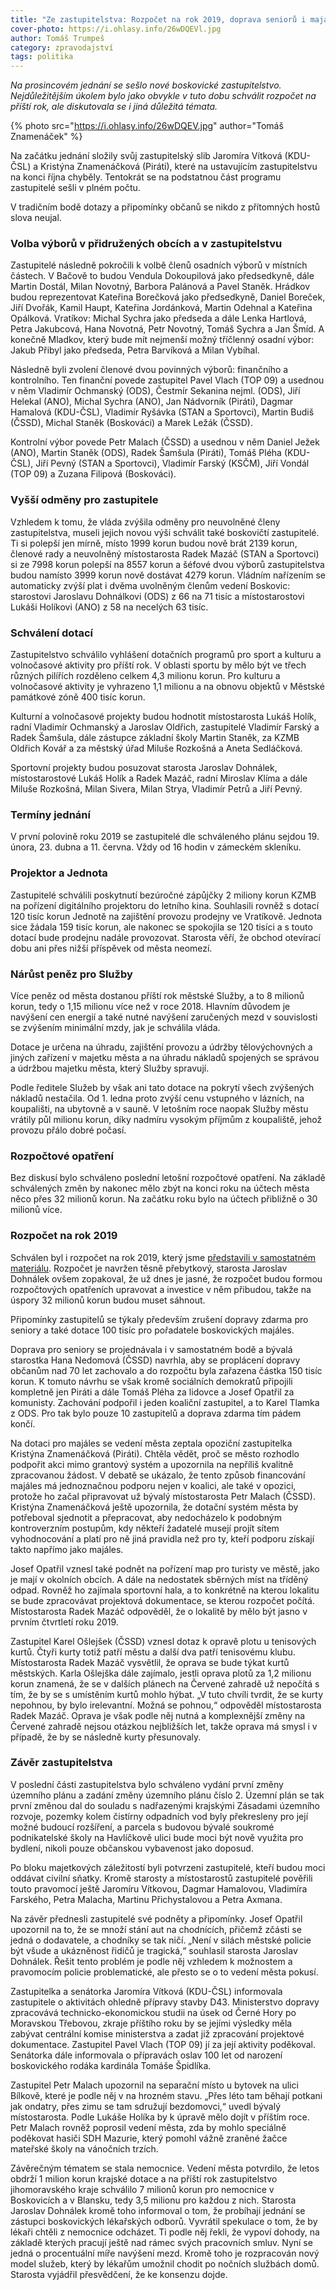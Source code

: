 ```yaml
---
title: "Ze zastupitelstva: Rozpočet na rok 2019, doprava seniorů i majáles"
cover-photo: https://i.ohlasy.info/26wDQEVl.jpg
author: Tomáš Trumpeš
category: zpravodajství
tags: politika
---
```


*Na prosincovém jednání se sešlo nové boskovické zastupitelstvo. Nejdůležitějším úkolem bylo jako obvykle v tuto dobu schválit rozpočet na příští rok, ale diskutovala se i jiná důležitá témata.*

{% photo src="https://i.ohlasy.info/26wDQEV.jpg" author="Tomáš Znamenáček" %}

Na začátku jednání složily svůj zastupitelský slib Jaromíra Vítková (KDU-ČSL) a Kristýna Znamenáčková (Piráti), které na ustavujícím zastupitelstvu na konci října chyběly. Tentokrát se na podstatnou část programu zastupitelé sešli v plném počtu.

V tradičním bodě dotazy a připomínky občanů se nikdo z přítomných hostů slova neujal.

### Volba výborů v přidružených obcích a v zastupitelstvu

Zastupitelé následně pokročili k volbě členů osadních výborů v místních částech. V Bačově to budou Vendula Dokoupilová jako předsedkyně, dále Martin Dostál, Milan Novotný, Barbora Palánová a Pavel Staněk. Hrádkov budou reprezentovat Kateřina Borečková jako předsedkyně, Daniel Boreček, Jiří Dvořák, Kamil Haupt, Kateřina Jordánková, Martin Odehnal a Kateřina Opálková. Vratíkov: Michal Sychra jako předseda a dále Lenka Hartlová, Petra Jakubcová, Hana Novotná, Petr Novotný, Tomáš Sychra a Jan Šmíd. A konečně Mladkov, který bude mít nejmenší možný tříčlenný osadní výbor: Jakub Přibyl jako předseda, Petra Barvíková a Milan Vybíhal.

Následně byli zvolení členové dvou povinných výborů: finančního a kontrolního. Ten finanční povede zastupitel Pavel Vlach (TOP 09) a usednou v něm Vladimír Ochmanský (ODS), Čestmír Sekanina nejml. (ODS), Jiří Helekal (ANO), Michal Sychra (ANO), Jan Nádvorník (Piráti), Dagmar Hamalová (KDU-ČSL), Vladimír Ryšávka (STAN a Sportovci), Martin Budiš (ČSSD), Michal Staněk (Boskováci) a Marek Ležák (ČSSD).

Kontrolní výbor povede Petr Malach (ČSSD) a usednou v něm Daniel Ježek (ANO), Martin Staněk (ODS), Radek Šamšula (Piráti), Tomáš Pléha (KDU-ČSL), Jiří Pevný (STAN a Sportovci), Vladimír Farský (KSČM), Jiří Vondál (TOP 09) a Zuzana Filipová (Boskováci).

### Vyšší odměny pro zastupitele

Vzhledem k tomu, že vláda zvýšila odměny pro neuvolněné členy zastupitelstva, museli jejich novou výši schválit také boskovičtí zastupitelé. Ti si polepší jen mírně, místo 1999 korun budou nově brát 2139 korun, členové rady a neuvolněný místostarosta Radek Mazáč (STAN a Sportovci) si ze 7998 korun polepší na 8557 korun a šéfové dvou výborů zastupitelstva budou namísto 3999 korun nově dostávat 4279 korun. Vládním nařízením se automaticky zvýší plat i dvěma uvolněným členům vedení Boskovic: starostovi Jaroslavu Dohnálkovi (ODS) z 66 na 71 tisíc a místostarostovi Lukáši Holíkovi (ANO) z 58 na necelých 63 tisíc.

### Schválení dotací

Zastupitelstvo schválilo vyhlášení dotačních programů pro sport a kulturu a volnočasové aktivity pro příští rok. V oblasti sportu by mělo být ve třech různých pilířích rozděleno celkem 4,3 milionu korun. Pro kulturu a volnočasové aktivity je vyhrazeno 1,1 milionu a na obnovu objektů v Městské památkové zóně 400 tisíc korun.

Kulturní a volnočasové projekty budou hodnotit místostarosta Lukáš Holík, radní Vladimír Ochmanský a Jaroslav Oldřich, zastupitelé Vladimír Farský a Radek Šamšula, dále zástupce základní školy Martin Staněk, za KZMB Oldřich Kovář a za městský úřad Miluše Rozkošná a Aneta Sedláčková.

Sportovní projekty budou posuzovat starosta Jaroslav Dohnálek, místostarostové Lukáš Holík a Radek Mazáč, radní Miroslav Klíma a dále Miluše Rozkošná, Milan Sivera, Milan Strya, Vladimír Petrů a Jiří Pevný.

### Termíny jednání

V první polovině roku 2019 se zastupitelé dle schváleného plánu sejdou 19. února, 23. dubna a 11. června. Vždy od 16 hodin v zámeckém skleníku.

### Projektor a Jednota

Zastupitelé schválili poskytnutí bezúročné zápůjčky 2 miliony korun KZMB na pořízení digitálního projektoru do letního kina. Souhlasili rovněž s dotací 120 tisíc korun Jednotě na zajištění provozu prodejny ve Vratíkově. Jednota sice žádala 159 tisíc korun, ale nakonec se spokojila se 120 tisíci a s touto dotací bude prodejnu nadále provozovat. Starosta věří, že obchod otevírací dobu ani přes nižší příspěvek od města neomezí.

### Nárůst peněz pro Služby

Více peněz od města dostanou příští rok městské Služby, a to 8 milionů korun, tedy o 1,15 milionu více než v roce 2018. Hlavním důvodem je navýšení cen energií a také nutné navýšení zaručených mezd v souvislosti se zvýšením minimální mzdy, jak je schválila vláda.

Dotace je určena na úhradu, zajištění provozu a údržby tělovýchovných a jiných zařízení v majetku města a na úhradu nákladů spojených se správou a údržbou majetku města, který Služby spravují.

Podle ředitele Služeb by však ani tato dotace na pokrytí všech zvýšených nákladů nestačila. Od 1. ledna proto zvýší cenu vstupného v lázních, na koupališti, na ubytovně a v sauně. V letošním roce naopak Služby městu vrátily půl milionu korun, díky nadmíru vysokým příjmům z koupaliště, jehož provozu přálo dobré počasí. 

### Rozpočtové opatření

Bez diskusí bylo schváleno poslední letošní rozpočtové opatření. Na základě schválených změn by nakonec mělo zbýt na konci roku na účtech města něco přes 32 milionů korun. Na začátku roku bylo na účtech přibližně o 30 milionů více.

### Rozpočet na rok 2019

Schválen byl i rozpočet na rok 2019, který jsme [představili v samostatném materiálu](http://www.ohlasy.info/clanky/2018/12/navrh-rozpoctu.html). Rozpočet je navržen těsně přebytkový, starosta Jaroslav Dohnálek ovšem zopakoval, že už dnes je jasné, že rozpočet budou formou rozpočtových opatřeních upravovat a investice v něm přibudou, takže na úspory 32 milionů korun budou muset sáhnout.

Připomínky zastupitelů se týkaly především zrušení dopravy zdarma pro seniory a také dotace 100 tisíc pro pořadatele boskovických majáles.

Doprava pro seniory se projednávala i v samostatném bodě a bývalá starostka Hana Nedomová (ČSSD) navrhla, aby se proplácení dopravy občanům nad 70 let zachovalo a do rozpočtu byla zařazena částka 150 tisíc korun. K tomuto návrhu se však kromě sociálních demokratů připojili kompletně jen Piráti a dále Tomáš Pléha za lidovce a Josef Opatřil za komunisty. Zachování podpořil i jeden koaliční zastupitel, a to Karel Tlamka z ODS. Pro tak bylo pouze 10 zastupitelů a doprava zdarma tím pádem končí.

Na dotaci pro majáles se vedení města zeptala opoziční zastupitelka Kristýna Znamenáčková (Piráti). Chtěla vědět, proč se město rozhodlo podpořit akci mimo grantový systém a upozornila na nepříliš kvalitně zpracovanou žádost. V debatě se ukázalo, že tento způsob financování majáles má jednoznačnou podporu nejen v koalici, ale také v opozici, protože ho začal připravovat už bývalý místostarosta Petr Malach (ČSSD). Kristýna Znamenáčková ještě upozornila, že dotační systém města by potřeboval sjednotit a přepracovat, aby nedocházelo k podobným kontroverzním postupům, kdy někteří žadatelé musejí projít sítem vyhodnocování a platí pro ně jiná pravidla než pro ty, kteří podporu získají takto napřímo jako majáles.

Josef Opatřil vznesl také podnět na pořízení map pro turisty ve městě, jako je mají v okolních obcích. A dále na nedostatek sběrných míst na tříděný odpad. Rovněž ho zajímala sportovní hala, a to konkrétně na kterou lokalitu se bude zpracovávat projektová dokumentace, se kterou rozpočet počítá. Místostarosta Radek Mazáč odpověděl, že o lokalitě by mělo být jasno v prvním čtvrtletí roku 2019.

Zastupitel Karel Ošlejšek (ČSSD) vznesl dotaz k opravě plotu u tenisových kurtů. Čtyři kurty totiž patří městu a další dva patří tenisovému klubu. Místostarosta Radek Mazáč vysvětlil, že oprava se bude týkat kurtů městských. Karla Ošlejška dále zajímalo, jestli oprava plotů za 1,2 milionu korun znamená, že se v dalších plánech na Červené zahradě už nepočítá s tím, že by se s umístěním kurtů mohlo hýbat. „V tuto chvíli tvrdit, že se kurty nepohnou, by bylo irelevantní. Možná se pohnou,“ odpověděl místostarosta Radek Mazáč. Oprava je však podle něj nutná a komplexnější změny na Červené zahradě nejsou otázkou nejbližších let, takže oprava má smysl i v případě, že by se následně kurty přesunovaly.

### Závěr zastupitelstva

V poslední části zastupitelstva bylo schváleno vydání první změny územního plánu a zadání změny územního plánu číslo 2. Územní plán se tak první změnou dal do souladu s nadřazenými krajskými Zásadami územního rozvoje, pozemky kolem čistírny odpadních vod byly překresleny pro její možné budoucí rozšíření, a parcela s budovou bývalé soukromé podnikatelské školy na Havlíčkově ulici bude moci být nově využita pro bydlení, nikoli pouze občanskou vybavenost jako doposud.

Po bloku majetkových záležitostí byli potvrzeni zastupitelé, kteří budou moci oddávat civilní sňatky. Kromě starosty a místostarostů zastupitelé pověřili touto pravomocí ještě Jaromíru Vítkovou, Dagmar Hamalovou, Vladimíra Farského, Petra Malacha, Martinu Přichystalovou a Petra Axmana.

Na závěr přednesli zastupitelé své podněty a připomínky. Josef Opatřil upozornil na to, že se množí stání aut na chodnících, přičemž zčásti se jedná o dodavatele, a chodníky se tak ničí. „Není v silách městské policie být všude a ukázněnost řidičů je tragická,“ souhlasil starosta Jaroslav Dohnálek. Řešit tento problém je podle něj vzhledem k možnostem a pravomocím policie problematické, ale přesto se o to vedení města pokusí.

Zastupitelka a senátorka Jaromíra Vítková (KDU-ČSL) informovala zastupitele o aktivitách ohledně přípravy stavby D43. Ministerstvo dopravy zpracovává technicko-ekonomickou studii na úsek od Černé Hory po Moravskou Třebovou, zkraje příštího roku by se jejími výsledky měla zabývat centrální komise ministerstva a zadat již zpracování projektové dokumentace. Zastupitel Pavel Vlach (TOP 09) jí za její aktivity poděkoval. Senátorka dále informovala o přípravách oslav 100 let od narození boskovického rodáka kardinála Tomáše Špidlíka.

Zastupitel Petr Malach upozornil na separační místo u bytovek na ulici Bílkově, které je podle něj v na hrozném stavu. „Přes léto tam běhají potkani jak ondatry, přes zimu se tam sdružují bezdomovci,“ uvedl bývalý místostarosta. Podle Lukáše Holíka by k úpravě mělo dojít v příštím roce. Petr Malach rovněž poprosil vedení města, zda by mohlo speciálně poděkovat hasiči SDH Mazurie, který pomohl vážně zraněné žačce mateřské školy na vánočních trzích.

Závěrečným tématem se stala nemocnice. Vedení města potvrdilo, že letos obdrží 1 milion korun krajské dotace a na příští rok zastupitelstvo jihomoravského kraje schválilo 7 milionů korun pro nemocnice v Boskovicích a v Blansku, tedy 3,5 milionu pro každou z nich. Starosta Jaroslav Dohnálek kromě toho informoval o tom, že probíhají jednání se zástupci boskovických lékařských odborů. Vyvrátil spekulace o tom, že by lékaři chtěli z nemocnice odcházet. Ti podle něj řekli, že vypoví dohody, na základě kterých pracují ještě nad rámec svých pracovních smluv. Nyní se jedná o procentuální míře navýšení mezd. Kromě toho je rozpracován nový model služeb, který by lékařům umožnil chodit po nočních službách domů. Starosta vyjádřil přesvědčení, že ke konsenzu dojde.
